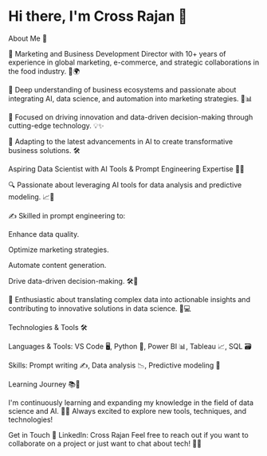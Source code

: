 # Hi there, I'm Cross Rajan 👋

About Me 🌟

🎯 Marketing and Business Development Director with 10+ years of experience in global marketing, e-commerce, and strategic collaborations in the food industry. 🍕🌍

🧠 Deep understanding of business ecosystems and passionate about integrating AI, data science, and automation into marketing strategies. 🤖📊

🚀 Focused on driving innovation and data-driven decision-making through cutting-edge technology. 💡✨

🌱 Adapting to the latest advancements in AI to create transformative business solutions. 🛠️

Aspiring Data Scientist with AI Tools & Prompt Engineering Expertise 🧠💡

🔍 Passionate about leveraging AI tools for data analysis and predictive modeling. 📈🤖

✍️ Skilled in prompt engineering to:

Enhance data quality.

Optimize marketing strategies.

Automate content generation.

Drive data-driven decision-making. 🛠️📝

🎯 Enthusiastic about translating complex data into actionable insights and contributing to innovative solutions in data science. 🔮💻

Technologies & Tools 🛠️

Languages & Tools: VS Code 🖥️, Python 🐍, Power BI 📊, Tableau 📈, SQL 🗃️

Skills: Prompt writing ✍️, Data analysis 📉, Predictive modeling 🔮

Learning Journey 📚🚀

I'm continuously learning and expanding my knowledge in the field of data science and AI. 🌱💡 Always excited to explore new tools, techniques, and technologies!

Get in Touch 📩
LinkedIn: Cross Rajan
Feel free to reach out if you want to collaborate on a project or just want to chat about tech! 🤝💬
